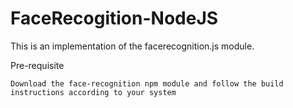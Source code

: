 # FaceRecogition-NodeJS
This is an implementation of the facerecognition.js module. 


Pre-requisite

	Download the face-recognition npm module and follow the build instructions according to your system
